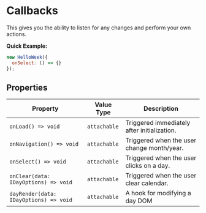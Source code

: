 # Callbacks

This gives you the ability to listen for any changes and perform your own actions.

**Quick Example:**

```js
new HelloWeek({
  onSelect: () => {}
});
```

## Properties

| Property                               | Value Type   | Description                                 |
| -------------------------------------- | ------------ | ------------------------------------------- |
| `onLoad() => void`                     | `attachable` | Triggered immediately after initialization. |
| `onNavigation() => void`               | `attachable` | Triggered when the user change month/year.  |
| `onSelect() => void`                   | `attachable` | Triggered when the user clicks on a day.    |
| `onClear(data: IDayOptions) => void`   | `attachable` | Triggered when the user clear calendar.     |
| `dayRender(data: IDayOptions) => void` | `attachable` | A hook for modifying a day DOM              |
